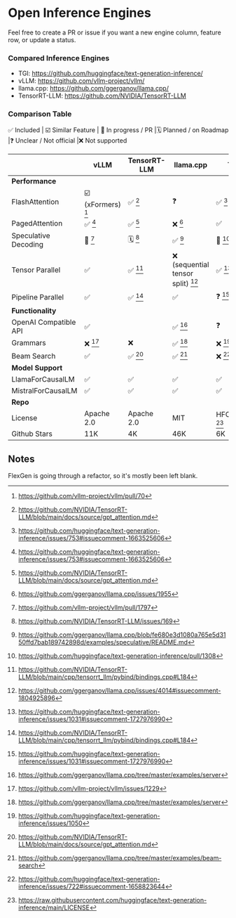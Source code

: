 # Open Inference Engines

Feel free to create a PR or issue if you want a new engine column, feature row, or update a status. 

### Compared Inference Engines

- TGI: https://github.com/huggingface/text-generation-inference/
- vLLM: https://github.com/vllm-project/vllm/
- llama.cpp: https://github.com/ggerganov/llama.cpp/
- TensorRT-LLM: https://github.com/NVIDIA/TensorRT-LLM

### Comparison Table

✅ Included | ☑️ Similar Feature | 🔨 In progress / PR |🗓️ Planned / on Roadmap |❓ Unclear / Not official |❌ Not supported



|                          | vLLM                  | TensorRT-LLM              | llama.cpp                                   | TGI               |
|--------------------------|-----------------------|---------------------------|---------------------------------------------|-------------------|
| **Performance**          |                       |                           |                                             |                   |
| FlashAttention           | ☑️ (xFormers) [^4]    | ✅ [^16]                   | ❓                                           | ✅ [^1]            |
| PagedAttention           | ✅ [^1]               | ✅ [^16]                   | ❌ [^10]                                    | ✅                 |
| Speculative Decoding     | 🔨 [^8]               | 🗓️ [^2]                   | ✅ [^11]                                    | 🔨 [^3]            |
| Tensor Parallel          | ✅                    | ✅ [^17]                   | ❌ (sequential tensor split) [^12]          | ✅ [^5]            |
| Pipeline Parallel        | ✅                    | ✅ [^17]                   | ✅                                          | ❓ [^5]            |
| **Functionality**        |                       |                           |                                             |                   |
| OpenAI Compatible API    | ✅                    |                           | ✅ [^13]                                    | ❓                 |
| Grammars                 | ❌ [^9]               | ❌                         | ✅ [^13]                                    | ❌ [^6]            |
| Beam Search              | ✅                    | ✅ [^16]                   | ✅ [^14]                                    | ❌ [^7]            |
| **Model Support**        |                       |                           |                                             |                   |
| LlamaForCausalLM         | ✅                    | ✅                         | ✅                                          | ✅                 |
| MistralForCausalLM       | ✅                    | ✅                         | ✅                                          | ✅                 |
| **Repo**                 |                       |                           |                                             |                   |
| License                  | Apache 2.0            | Apache 2.0                | MIT                                        | HFOILv1.0 [^15]   |
| Github Stars             | 11K                   | 4K                        | 46K                                         | 6K                |


[^1]: https://github.com/huggingface/text-generation-inference/issues/753#issuecomment-1663525606
[^2]: https://github.com/NVIDIA/TensorRT-LLM/issues/169
[^3]: https://github.com/huggingface/text-generation-inference/pull/1308
[^4]: https://github.com/vllm-project/vllm/pull/70
[^5]: https://github.com/huggingface/text-generation-inference/issues/1031#issuecomment-1727976990
[^6]: https://github.com/huggingface/text-generation-inference/issues/1050
[^7]: https://github.com/huggingface/text-generation-inference/issues/722#issuecomment-1658823644
[^8]: https://github.com/vllm-project/vllm/pull/1797
[^9]: https://github.com/vllm-project/vllm/issues/1229
[^10]: https://github.com/ggerganov/llama.cpp/issues/1955
[^11]: https://github.com/ggerganov/llama.cpp/blob/fe680e3d1080a765e5d3150ffd7bab189742898d/examples/speculative/README.md
[^12]: https://github.com/ggerganov/llama.cpp/issues/4014#issuecomment-1804925896
[^13]: https://github.com/ggerganov/llama.cpp/tree/master/examples/server
[^14]: https://github.com/ggerganov/llama.cpp/tree/master/examples/beam-search
[^15]: https://raw.githubusercontent.com/huggingface/text-generation-inference/main/LICENSE
[^16]: https://github.com/NVIDIA/TensorRT-LLM/blob/main/docs/source/gpt_attention.md
[^17]: https://github.com/NVIDIA/TensorRT-LLM/blob/main/cpp/tensorrt_llm/pybind/bindings.cpp#L184

## Notes

FlexGen is going through a refactor, so it's mostly been left blank.
